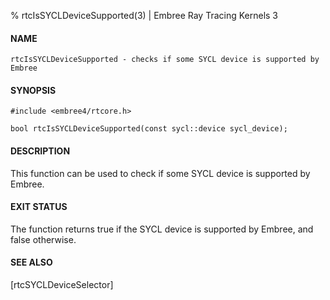 % rtcIsSYCLDeviceSupported(3) | Embree Ray Tracing Kernels 3

#### NAME

    rtcIsSYCLDeviceSupported - checks if some SYCL device is supported by Embree

#### SYNOPSIS

    #include <embree4/rtcore.h>

    bool rtcIsSYCLDeviceSupported(const sycl::device sycl_device);

#### DESCRIPTION

This function can be used to check if some SYCL device is supported by Embree.

#### EXIT STATUS

The function returns true if the SYCL device is supported by Embree, and false otherwise.


#### SEE ALSO

[rtcSYCLDeviceSelector]
